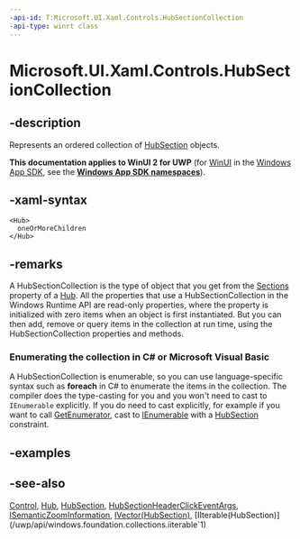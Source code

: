 ```yaml
---
-api-id: T:Microsoft.UI.Xaml.Controls.HubSectionCollection
-api-type: winrt class
---
```


<!-- Class syntax.
public class HubSectionCollection : Windows.Foundation.Collections.IIterable<Windows.UI.Xaml.Controls.HubSection>, Windows.Foundation.Collections.IVector<Windows.UI.Xaml.Controls.HubSection>
-->

# Microsoft.UI.Xaml.Controls.HubSectionCollection

## -description
Represents an ordered collection of [HubSection](hubsection.md) objects.

**This documentation applies to WinUI 2 for UWP** (for [WinUI](/windows/apps/winui/winui3/) in the [Windows App SDK](/windows/apps/windows-app-sdk/), see the **[Windows App SDK namespaces](/windows/windows-app-sdk/api/winrt/)**).

## -xaml-syntax
```xaml
<Hub>
  oneOrMoreChildren
</Hub>
```


## -remarks
<!--Hub.Sections doesn't seem to be using this type yet, so this needs to be confirmed.-->
A HubSectionCollection is the type of object that you get from the [Sections](hub_sections.md) property of a [Hub](hub.md). All the properties that use a HubSectionCollection in the Windows Runtime  API are read-only properties, where the property is initialized with zero items when an object is first instantiated. But you can then add, remove or query items in the collection at run time, using the HubSectionCollection properties and methods.


<!--Begin NET note for IEnumerable support-->
### Enumerating the collection in C# or Microsoft Visual Basic

A HubSectionCollection is enumerable, so you can use language-specific syntax such as **foreach** in C# to enumerate the items in the collection. The compiler does the type-casting for you and you won't need to cast to `IEnumerable` explicitly. If you do need to cast explicitly, for example if you want to call [GetEnumerator](/dotnet/api/system.collections.ienumerable.getenumerator?view=dotnet-uwp-10.0&preserve-view=true), cast to [IEnumerable<T>](/dotnet/api/system.collections.generic.ienumerable-1?view=dotnet-uwp-10.0&preserve-view=true) with a [HubSection](hubsection.md) constraint.


<!--End NET note for IEnumerable support-->

## -examples

## -see-also
[Control](control.md), [Hub](hub.md), [HubSection](hubsection.md), [HubSectionHeaderClickEventArgs](hubsectionheaderclickeventargs.md), [ISemanticZoomInformation](isemanticzoominformation.md), [IVector(HubSection)](/uwp/api/windows.foundation.collections.ivector`1), [IIterable(HubSection)](/uwp/api/windows.foundation.collections.iiterable`1)

